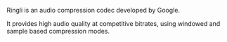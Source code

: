 Ringli is an audio compression codec developed by Google.

It provides high audio quality at competitive bitrates, using windowed and sample based compression modes.

